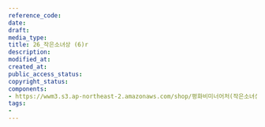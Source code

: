 ```yaml
---
reference_code: 
date: 
draft: 
media_type: 
title: 26_작은소녀상 (6)r
description: 
modified_at: 
created_at: 
public_access_status: 
copyright_status: 
components:
- https://wwm3.s3.ap-northeast-2.amazonaws.com/shop/평화비미너어처(작은소녀상)/26_작은소녀상+(6)r.jpg
tags:
- 
---
```

